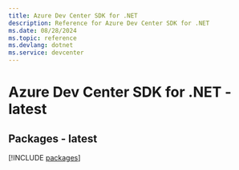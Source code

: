 ```yaml
---
title: Azure Dev Center SDK for .NET
description: Reference for Azure Dev Center SDK for .NET
ms.date: 08/28/2024
ms.topic: reference
ms.devlang: dotnet
ms.service: devcenter
---
```

# Azure Dev Center SDK for .NET - latest
## Packages - latest
[!INCLUDE [packages](dev-center-index.md)]